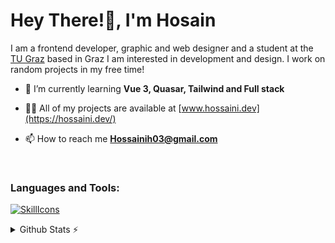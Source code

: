 <h1>Hey There!👋, I'm Hosain</h1>
I am a frontend developer, graphic and web designer and a student at the <a href="https://www.tugraz.at/">TU Graz</a> based in Graz I am interested in development and design. I work on random projects in my free time!

<br/>


- 🌱 I’m currently learning **Vue 3, Quasar, Tailwind and Full stack**

- 👨‍💻 All of my projects are available at [www.hossaini.dev](https://hossaini.dev/)

- 📫 How to reach me **Hossainih03@gmail.com**

<br/>

<h3 align="left">Languages and Tools:</h3>

[![SkillIcons](https://skillicons.dev/icons?i=html,js,css,nodejs,tailwind,vue,linux,bootstrap,cloudflare,ai,ps,pr,postgres,docker,raspberrypi,git,sqlite)](https://hossaini.dev)<br/>

<details>
  <summary>Github Stats ⚡</summary>

<a href="#">![Github stats](https://github-readme-stats.vercel.app/api?username=hossaini310&theme=dark&count_private=true&hide_border=false&line_height=30&show_icons=true)</a>
<a href="#">![Top Langs](https://github-readme-stats.vercel.app/api/top-langs/?username=hossaini310&theme=dark&hide_border=false&langs_count=3)</a>

</details>
